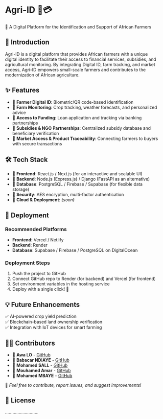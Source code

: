 # Agri-ID 🌱💳  

🚀 A Digital Platform for the Identification and Support of African Farmers

## 📌 Introduction
Agri-ID is a digital platform that provides African farmers with a unique digital identity to facilitate their access to financial services, subsidies, and agricultural monitoring. By integrating Digital ID, farm tracking, and market access, Agri-ID empowers small-scale farmers and contributes to the modernization of African agriculture.

## ✨ Features
- 🔹 **Farmer Digital ID**: Biometric/QR code-based identification
- 🔹 **Farm Monitoring**: Crop tracking, weather forecasts, and personalized advice
- 🔹 **Access to Funding**: Loan application and tracking via banking partnerships
- 🔹 **Subsidies & NGO Partnerships**: Centralized subsidy database and beneficiary verification
- 🔹 **Market Access & Product Traceability**: Connecting farmers to buyers with secure transactions

## 🛠️ Tech Stack
- 📌 **Frontend**: React.js / Next.js (for an interactive and scalable UI)
- 📌 **Backend**: Node.js (Express.js) / Django (FastAPI as an alternative)
- 📌 **Database**: PostgreSQL / Firebase / Supabase (for flexible data storage)
- 📌 **Security**: AES encryption, multi-factor authentication
- 📌 **Cloud & Deployment**: *(soon)*

## 🚀 Deployment
### Recommended Platforms
- **Frontend**: Vercel / Netlify
- **Backend**: Render
- **Database**: Supabase / Firebase / PostgreSQL on DigitalOcean

### Deployment Steps
1. Push the project to GitHub
2. Connect GitHub repo to Render (for backend) and Vercel (for frontend)
3. Set environment variables in the hosting service
4. Deploy with a single click! 🚀

## 💡 Future Enhancements
✅ AI-powered crop yield prediction  
✅ Blockchain-based land ownership verification  
✅ Integration with IoT devices for smart farming  

## 🧑‍💻 Contributors
- 👤 **Awa LO** - [GitHub](#)
- 👤 **Babacar NDIAYE** - [GitHub](#)
- 👤 **Mohamed SALL** - [GitHub](#)
- 👤 **Mouhamed Amar** - [GitHub](#)
- 👤 **Mohamed MBAYE** - [GitHub](#)

💬 *Feel free to contribute, report issues, and suggest improvements!*

## 📜 License
...........................
